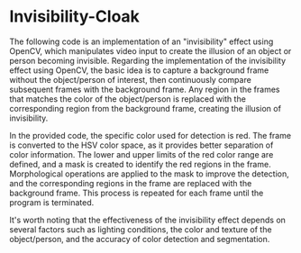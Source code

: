 # Invisibility-Cloak
The following code is an implementation of an "invisibility" effect using OpenCV, which manipulates video input to create the illusion of an object or person becoming invisible.
Regarding the implementation of the invisibility effect using OpenCV, the basic idea is to capture a background frame without the object/person of interest, then continuously compare subsequent frames with the background frame. Any region in the frames that matches the color of the object/person is replaced with the corresponding region from the background frame, creating the illusion of invisibility.

In the provided code, the specific color used for detection is red. The frame is converted to the HSV color space, as it provides better separation of color information. The lower and upper limits of the red color range are defined, and a mask is created to identify the red regions in the frame. Morphological operations are applied to the mask to improve the detection, and the corresponding regions in the frame are replaced with the background frame. This process is repeated for each frame until the program is terminated.

It's worth noting that the effectiveness of the invisibility effect depends on several factors such as lighting conditions, the color and texture of the object/person, and the accuracy of color detection and segmentation.

